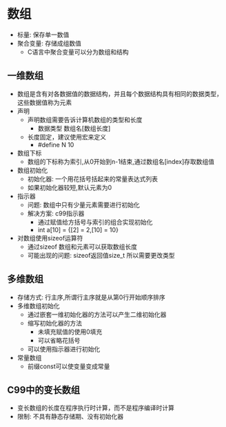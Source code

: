 # 数组
- 标量: 保存单一数值
- 聚合变量: 存储成组数值
    - C语言中聚合变量可以分为数组和结构

## 一维数组
- 数组是含有对各数据值的数据结构，并且每个数据结构具有相同的数据类型，这些数据值称为元素
- 声明
    - 声明数组需要告诉计算机数组的类型和长度
        - 数据类型 数组名[数组长度]
    - 长度固定，建议使用宏来定义
        - #define N 10
- 数组下标
    - 数组的下标称为索引,从0开始到n-1结束,通过数组名[index]存取数组值
- 数组初始化
    - 初始化器: 一个用花括号括起来的常量表达式列表
    - 如果初始化器较短,默认元素为0
- 指示器
    - 问题: 数组中只有少量元素需要进行初始化
    - 解决方案: c99指示器
        - 通过赋值给方括号与索引的组合实现初始化
        - int a[10] = {[2] = 2,[10] = 10}
- 对数组使用sizeof运算符
    - 通过sizeof 数组和元素可以获取数组长度
    - 可能出现的问题: sizeof返回值size_t 所以需要更改类型

## 多维数组
- 存储方式: 行主序,所谓行主序就是从第0行开始顺序排序
- 多维数组初始化
    - 通过嵌套一维初始化器的方法可以产生二维初始化器
    - 缩写初始化器的方法
        - 未填充赋值的使用0填充
        - 可以省略花括号
    - 可以使用指示器进行初始化
- 常量数组
    - 前缀const可以使变量变成常量

## C99中的变长数组
- 变长数组的长度在程序执行时计算，而不是程序编译时计算
- 限制: 不具有静态存储期、没有初始化器